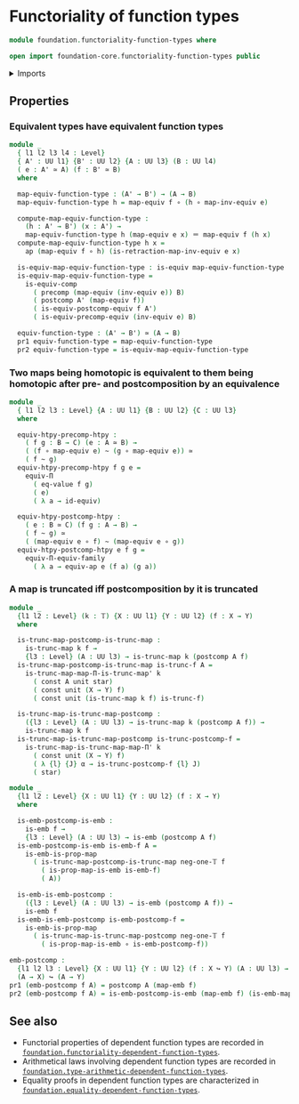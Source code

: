 # Functoriality of function types

```agda
module foundation.functoriality-function-types where

open import foundation-core.functoriality-function-types public
```

<details><summary>Imports</summary>

```agda
open import foundation.action-on-identifications-functions
open import foundation.dependent-pair-types
open import foundation.functoriality-dependent-function-types
open import foundation.unit-type
open import foundation.universe-levels

open import foundation-core.constant-maps
open import foundation-core.embeddings
open import foundation-core.equivalences
open import foundation-core.function-types
open import foundation-core.homotopies
open import foundation-core.identity-types
open import foundation-core.propositional-maps
open import foundation-core.truncated-maps
open import foundation-core.truncation-levels
```

</details>

## Properties

### Equivalent types have equivalent function types

```agda
module _
  { l1 l2 l3 l4 : Level}
  { A' : UU l1} {B' : UU l2} {A : UU l3} (B : UU l4)
  ( e : A' ≃ A) (f : B' ≃ B)
  where

  map-equiv-function-type : (A' → B') → (A → B)
  map-equiv-function-type h = map-equiv f ∘ (h ∘ map-inv-equiv e)

  compute-map-equiv-function-type :
    (h : A' → B') (x : A') →
    map-equiv-function-type h (map-equiv e x) ＝ map-equiv f (h x)
  compute-map-equiv-function-type h x =
    ap (map-equiv f ∘ h) (is-retraction-map-inv-equiv e x)

  is-equiv-map-equiv-function-type : is-equiv map-equiv-function-type
  is-equiv-map-equiv-function-type =
    is-equiv-comp
      ( precomp (map-equiv (inv-equiv e)) B)
      ( postcomp A' (map-equiv f))
      ( is-equiv-postcomp-equiv f A')
      ( is-equiv-precomp-equiv (inv-equiv e) B)

  equiv-function-type : (A' → B') ≃ (A → B)
  pr1 equiv-function-type = map-equiv-function-type
  pr2 equiv-function-type = is-equiv-map-equiv-function-type
```

### Two maps being homotopic is equivalent to them being homotopic after pre- and postcomposition by an equivalence

```agda
module _
  { l1 l2 l3 : Level} {A : UU l1} {B : UU l2} {C : UU l3}
  where

  equiv-htpy-precomp-htpy :
    ( f g : B → C) (e : A ≃ B) →
    ( (f ∘ map-equiv e) ~ (g ∘ map-equiv e)) ≃
    ( f ~ g)
  equiv-htpy-precomp-htpy f g e =
    equiv-Π
      ( eq-value f g)
      ( e)
      ( λ a → id-equiv)

  equiv-htpy-postcomp-htpy :
    ( e : B ≃ C) (f g : A → B) →
    ( f ~ g) ≃
    ( (map-equiv e ∘ f) ~ (map-equiv e ∘ g))
  equiv-htpy-postcomp-htpy e f g =
    equiv-Π-equiv-family
      ( λ a → equiv-ap e (f a) (g a))
```

### A map is truncated iff postcomposition by it is truncated

```agda
module _
  {l1 l2 : Level} (k : 𝕋) {X : UU l1} {Y : UU l2} (f : X → Y)
  where

  is-trunc-map-postcomp-is-trunc-map :
    is-trunc-map k f →
    {l3 : Level} (A : UU l3) → is-trunc-map k (postcomp A f)
  is-trunc-map-postcomp-is-trunc-map is-trunc-f A =
    is-trunc-map-map-Π-is-trunc-map' k
      ( const A unit star)
      ( const unit (X → Y) f)
      ( const unit (is-trunc-map k f) is-trunc-f)

  is-trunc-map-is-trunc-map-postcomp :
    ({l3 : Level} (A : UU l3) → is-trunc-map k (postcomp A f)) →
    is-trunc-map k f
  is-trunc-map-is-trunc-map-postcomp is-trunc-postcomp-f =
    is-trunc-map-is-trunc-map-map-Π' k
      ( const unit (X → Y) f)
      ( λ {l} {J} α → is-trunc-postcomp-f {l} J)
      ( star)

module _
  {l1 l2 : Level} {X : UU l1} {Y : UU l2} (f : X → Y)
  where

  is-emb-postcomp-is-emb :
    is-emb f →
    {l3 : Level} (A : UU l3) → is-emb (postcomp A f)
  is-emb-postcomp-is-emb is-emb-f A =
    is-emb-is-prop-map
      ( is-trunc-map-postcomp-is-trunc-map neg-one-𝕋 f
        ( is-prop-map-is-emb is-emb-f)
        ( A))

  is-emb-is-emb-postcomp :
    ({l3 : Level} (A : UU l3) → is-emb (postcomp A f)) →
    is-emb f
  is-emb-is-emb-postcomp is-emb-postcomp-f =
    is-emb-is-prop-map
      ( is-trunc-map-is-trunc-map-postcomp neg-one-𝕋 f
        ( is-prop-map-is-emb ∘ is-emb-postcomp-f))

emb-postcomp :
  {l1 l2 l3 : Level} {X : UU l1} {Y : UU l2} (f : X ↪ Y) (A : UU l3) →
  (A → X) ↪ (A → Y)
pr1 (emb-postcomp f A) = postcomp A (map-emb f)
pr2 (emb-postcomp f A) = is-emb-postcomp-is-emb (map-emb f) (is-emb-map-emb f) A
```

## See also

- Functorial properties of dependent function types are recorded in
  [`foundation.functoriality-dependent-function-types`](foundation.functoriality-dependent-function-types.md).
- Arithmetical laws involving dependent function types are recorded in
  [`foundation.type-arithmetic-dependent-function-types`](foundation.type-arithmetic-dependent-function-types.md).
- Equality proofs in dependent function types are characterized in
  [`foundation.equality-dependent-function-types`](foundation.equality-dependent-function-types.md).
